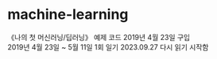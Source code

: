 # machine-learning
《나의 첫 머신러닝/딥러닝》 예제 코드
2019년 4월 23일 구입 <br>
2019년 4월 23일 ~ 5월 11일 1회 일기
2023.09.27 다시 읽기 시작함
